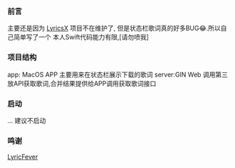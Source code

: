 ### 前言
主要还是因为 [LyricsX](https://github.com/ddddxxx/LyricsX) 项目不在维护了, 但是状态栏歌词真的好多BUG😂.所以自己简单写了一个
本人Swift代码能力有限,[请勿喷我]

### 项目结构
app: MacOS APP 主要用来在状态栏展示下载的歌词
server:GIN Web 调用第三放API获取歌词,合并结果提供给APP调用获取歌词接口

### 启动
... 建议不启动

### 鸣谢
[LyricFever](https://github.com/aviwad/LyricFever)